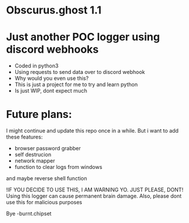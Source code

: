# Obscurus.ghost 1.1


Just another POC logger using discord webhooks 
=

- Coded in python3
- Using requests to send data over to discord webhook
- Why would you even use this? 
- This is just a project for me to try and learn python
- Is just WIP, dont expect much

Future plans:
=
I might continue and update this repo once in a while.
But i want to add these features:

- browser password grabber
- self destrucion
- network mapper
- function to clear logs from windows
      
and maybe reverse shell function


!IF YOU DECIDE TO USE THIS, I AM WARNING YO. JUST PLEASE, DONT!
Using this logger can cause permanent brain damage. 
Also, please dont use this for malicious purposes

Bye -burnt.chipset

